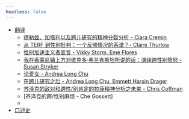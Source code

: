 ```yaml
---
headless: false
---
```


- [翻译](/docs/translated)
  - [德勒兹、加塔利以及跨儿研究的精神分裂分析 - Ciara Cremin](/docs/translated/deleuze-guattari-and-the-schizoanalysis-of-trans-studies)
  - [从 TERF 到性别批判：一个反映情况的系谱？- Claire Thurlow](/docs/translated/from-terf-to-gender-critical-a-telling-genealogy)
  - [性别加速主义者宣言 - Vikky Storm, Eme Flores](/docs/translated/gender-accelerationist-manifesto)
  - [我在香蒙尼镇上方对维克多·弗兰肯斯坦所说的话：演绎跨性别愤怒 - Susan Stryker](/docs/translated/my-words-to-victor-frankenstein)
  - [论爱女 - Andrea Long Chu](/docs/translated/on-liking-women)
  - [在跨儿研究之后 - Andrea Long Chu, Emmett Harsin Drager](/docs/translated/after_trans_studies)
  - [齐泽克的敌对和跨性/别肯定的拉康精神分析之未来 - Chris Coffman](/docs/translated/zizeks_antagonism)
  - [齐泽克的跨/性别麻烦 - Che Gossett]
  - 
- [口述史](/docs/oral_history/)
